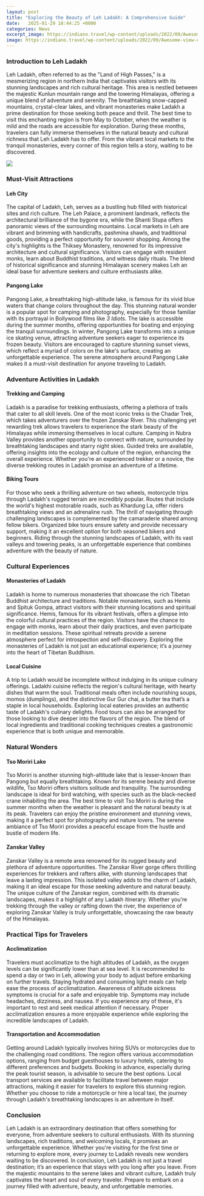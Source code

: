 ```yaml
---
layout: post
title: "Exploring the Beauty of Leh Ladakh: A Comprehensive Guide"
date:   2025-01-29 18:44:25 +0000
categories: News
excerpt_image: https://indiano.travel/wp-content/uploads/2022/09/Awesome-view-of-Pangong-lake-In-Ladakh.jpg
image: https://indiano.travel/wp-content/uploads/2022/09/Awesome-view-of-Pangong-lake-In-Ladakh.jpg
---
```


### Introduction to Leh Ladakh
Leh Ladakh, often referred to as the "Land of High Passes," is a mesmerizing region in northern India that captivates visitors with its stunning landscapes and rich cultural heritage. This area is nestled between the majestic Kunlun mountain range and the towering Himalayas, offering a unique blend of adventure and serenity. The breathtaking snow-capped mountains, crystal-clear lakes, and vibrant monasteries make Ladakh a prime destination for those seeking both peace and thrill. 
The best time to visit this enchanting region is from May to October, when the weather is mild and the roads are accessible for exploration. During these months, travelers can fully immerse themselves in the natural beauty and cultural richness that Leh Ladakh has to offer. From the vibrant local markets to the tranquil monasteries, every corner of this region tells a story, waiting to be discovered.

![](https://indiano.travel/wp-content/uploads/2022/09/Awesome-view-of-Pangong-lake-In-Ladakh.jpg)
### Must-Visit Attractions
#### Leh City
The capital of Ladakh, Leh, serves as a bustling hub filled with historical sites and rich culture. The Leh Palace, a prominent landmark, reflects the architectural brilliance of the bygone era, while the Shanti Stupa offers panoramic views of the surrounding mountains. Local markets in Leh are vibrant and brimming with handicrafts, pashmina shawls, and traditional goods, providing a perfect opportunity for souvenir shopping. 
Among the city's highlights is the Thiksey Monastery, renowned for its impressive architecture and cultural significance. Visitors can engage with resident monks, learn about Buddhist traditions, and witness daily rituals. The blend of historical significance and stunning Himalayan scenery makes Leh an ideal base for adventure seekers and culture enthusiasts alike.
#### Pangong Lake
Pangong Lake, a breathtaking high-altitude lake, is famous for its vivid blue waters that change colors throughout the day. This stunning natural wonder is a popular spot for camping and photography, especially for those familiar with its portrayal in Bollywood films like *3 Idiots*. The lake is accessible during the summer months, offering opportunities for boating and enjoying the tranquil surroundings.
In winter, Pangong Lake transforms into a unique ice skating venue, attracting adventure seekers eager to experience its frozen beauty. Visitors are encouraged to capture stunning sunset views, which reflect a myriad of colors on the lake's surface, creating an unforgettable experience. The serene atmosphere around Pangong Lake makes it a must-visit destination for anyone traveling to Ladakh.
### Adventure Activities in Ladakh
#### Trekking and Camping
Ladakh is a paradise for trekking enthusiasts, offering a plethora of trails that cater to all skill levels. One of the most iconic treks is the Chadar Trek, which takes adventurers over the frozen Zanskar River. This challenging yet rewarding trek allows travelers to experience the stark beauty of the Himalayas while immersing themselves in local culture.
Camping in Nubra Valley provides another opportunity to connect with nature, surrounded by breathtaking landscapes and starry night skies. Guided treks are available, offering insights into the ecology and culture of the region, enhancing the overall experience. Whether you're an experienced trekker or a novice, the diverse trekking routes in Ladakh promise an adventure of a lifetime.
#### Biking Tours
For those who seek a thrilling adventure on two wheels, motorcycle trips through Ladakh's rugged terrain are incredibly popular. Routes that include the world's highest motorable roads, such as Khardung La, offer riders breathtaking views and an adrenaline rush. The thrill of navigating through challenging landscapes is complemented by the camaraderie shared among fellow bikers.
Organized bike tours ensure safety and provide necessary support, making it an excellent option for both seasoned bikers and beginners. Riding through the stunning landscapes of Ladakh, with its vast valleys and towering peaks, is an unforgettable experience that combines adventure with the beauty of nature.
### Cultural Experiences
#### Monasteries of Ladakh
Ladakh is home to numerous monasteries that showcase the rich Tibetan Buddhist architecture and traditions. Notable monasteries, such as Hemis and Spituk Gompa, attract visitors with their stunning locations and spiritual significance. Hemis, famous for its vibrant festivals, offers a glimpse into the colorful cultural practices of the region.
Visitors have the chance to engage with monks, learn about their daily practices, and even participate in meditation sessions. These spiritual retreats provide a serene atmosphere perfect for introspection and self-discovery. Exploring the monasteries of Ladakh is not just an educational experience; it’s a journey into the heart of Tibetan Buddhism.
#### Local Cuisine
A trip to Ladakh would be incomplete without indulging in its unique culinary offerings. Ladakhi cuisine reflects the region's cultural heritage, with hearty dishes that warm the soul. Traditional meals often include nourishing soups, momos (dumplings), and the distinctive Gur Gur chai, a butter tea that’s a staple in local households.
Exploring local eateries provides an authentic taste of Ladakh's culinary delights. Food tours can also be arranged for those looking to dive deeper into the flavors of the region. The blend of local ingredients and traditional cooking techniques creates a gastronomic experience that is both unique and memorable.
### Natural Wonders
#### Tso Moriri Lake
Tso Moriri is another stunning high-altitude lake that is lesser-known than Pangong but equally breathtaking. Known for its serene beauty and diverse wildlife, Tso Moriri offers visitors solitude and tranquility. The surrounding landscape is ideal for bird watching, with species such as the black-necked crane inhabiting the area.
The best time to visit Tso Moriri is during the summer months when the weather is pleasant and the natural beauty is at its peak. Travelers can enjoy the pristine environment and stunning views, making it a perfect spot for photography and nature lovers. The serene ambiance of Tso Moriri provides a peaceful escape from the hustle and bustle of modern life.
#### Zanskar Valley
Zanskar Valley is a remote area renowned for its rugged beauty and plethora of adventure opportunities. The Zanskar River gorge offers thrilling experiences for trekkers and rafters alike, with stunning landscapes that leave a lasting impression. This isolated valley adds to the charm of Ladakh, making it an ideal escape for those seeking adventure and natural beauty.
The unique culture of the Zanskar region, combined with its dramatic landscapes, makes it a highlight of any Ladakh itinerary. Whether you're trekking through the valley or rafting down the river, the experience of exploring Zanskar Valley is truly unforgettable, showcasing the raw beauty of the Himalayas.
### Practical Tips for Travelers
#### Acclimatization
Travelers must acclimatize to the high altitudes of Ladakh, as the oxygen levels can be significantly lower than at sea level. It is recommended to spend a day or two in Leh, allowing your body to adjust before embarking on further travels. Staying hydrated and consuming light meals can help ease the process of acclimatization.
Awareness of altitude sickness symptoms is crucial for a safe and enjoyable trip. Symptoms may include headaches, dizziness, and nausea. If you experience any of these, it's important to rest and seek medical attention if necessary. Proper acclimatization ensures a more enjoyable experience while exploring the incredible landscapes of Ladakh.
#### Transportation and Accommodation
Getting around Ladakh typically involves hiring SUVs or motorcycles due to the challenging road conditions. The region offers various accommodation options, ranging from budget guesthouses to luxury hotels, catering to different preferences and budgets. Booking in advance, especially during the peak tourist season, is advisable to secure the best options.
Local transport services are available to facilitate travel between major attractions, making it easier for travelers to explore this stunning region. Whether you choose to ride a motorcycle or hire a local taxi, the journey through Ladakh's breathtaking landscapes is an adventure in itself.
### Conclusion
Leh Ladakh is an extraordinary destination that offers something for everyone, from adventure seekers to cultural enthusiasts. With its stunning landscapes, rich traditions, and welcoming locals, it promises an unforgettable experience. Whether you're visiting for the first time or returning to explore more, every journey to Ladakh reveals new wonders waiting to be discovered.
In conclusion, Leh Ladakh is not just a travel destination; it’s an experience that stays with you long after you leave. From the majestic mountains to the serene lakes and vibrant culture, Ladakh truly captivates the heart and soul of every traveler. Prepare to embark on a journey filled with adventure, beauty, and unforgettable memories.